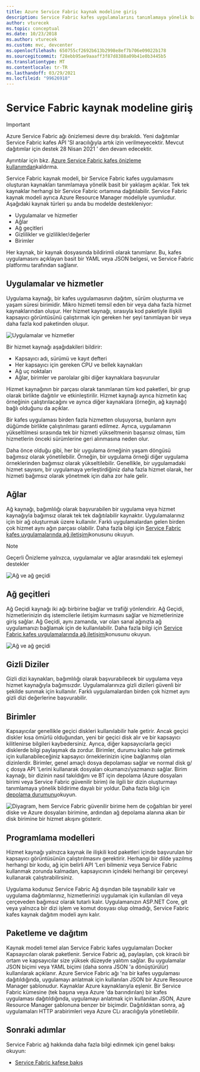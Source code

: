 ```yaml
---
title: Azure Service Fabric kaynak modeline giriş
description: Service Fabric kafes uygulamalarını tanımlamaya yönelik basitleştirilmiş bir yaklaşım olan Service Fabric kaynak modeli hakkında bilgi edinin.
author: vturecek
ms.topic: conceptual
ms.date: 10/23/2018
ms.author: vturecek
ms.custom: mvc, devcenter
ms.openlocfilehash: 650755cf2692b613b2998e8ef7b706e09022b178
ms.sourcegitcommit: f28ebb95ae9aaaff3f87d8388a09b41e0b3445b5
ms.translationtype: MT
ms.contentlocale: tr-TR
ms.lasthandoff: 03/29/2021
ms.locfileid: "99626918"
---
```

# <a name="introduction-to-service-fabric-resource-model"></a>Service Fabric kaynak modeline giriş

> [!IMPORTANT]
> Azure Service Fabric ağı önizlemesi devre dışı bırakıldı. Yeni dağıtımlar Service Fabric kafes API 'SI aracılığıyla artık izin verilmeyecektir. Mevcut dağıtımlar için destek 28 Nisan 2021 ' den devam edecektir.
> 
> Ayrıntılar için bkz. [Azure Service Fabric kafes önizleme kullanımdan](https://azure.microsoft.com/updates/azure-service-fabric-mesh-preview-retirement/)kaldırma.

Service Fabric kaynak modeli, bir Service Fabric kafes uygulamasını oluşturan kaynakları tanımlamaya yönelik basit bir yaklaşım açıklar. Tek tek kaynaklar herhangi bir Service Fabric ortamına dağıtılabilir.  Service Fabric kaynak modeli ayrıca Azure Resource Manager modeliyle uyumludur. Aşağıdaki kaynak türleri şu anda bu modelde destekleniyor:

- Uygulamalar ve hizmetler
- Ağlar
- Ağ geçitleri
- Gizlilikler ve gizlilikler/değerler
- Birimler

Her kaynak, bir kaynak dosyasında bildirimli olarak tanımlanır. Bu, kafes uygulamasını açıklayan basit bir YAML veya JSON belgesi, ve Service Fabric platformu tarafından sağlanır.

## <a name="applications-and-services"></a>Uygulamalar ve hizmetler

Uygulama kaynağı, bir kafes uygulamasının dağıtım, sürüm oluşturma ve yaşam süresi birimidir. Mikro hizmeti temsil eden bir veya daha fazla hizmet kaynaklarından oluşur. Her hizmet kaynağı, sırasıyla kod paketiyle ilişkili kapsayıcı görüntüsünü çalıştırmak için gereken her şeyi tanımlayan bir veya daha fazla kod paketinden oluşur.

![Uygulamalar ve hizmetler][Image1]

Bir hizmet kaynağı aşağıdakileri bildirir:

- Kapsayıcı adı, sürümü ve kayıt defteri
- Her kapsayıcı için gereken CPU ve bellek kaynakları
- Ağ uç noktaları
- Ağlar, birimler ve parolalar gibi diğer kaynaklara başvurular 

Hizmet kaynağının bir parçası olarak tanımlanan tüm kod paketleri, bir grup olarak birlikte dağıtılır ve etkinleştirilir. Hizmet kaynağı ayrıca hizmetin kaç örneğinin çalıştırılacağını ve ayrıca diğer kaynaklara (örneğin, ağ kaynağı) bağlı olduğunu da açıklar.

Bir kafes uygulaması birden fazla hizmetten oluşuyorsa, bunların aynı düğümde birlikte çalıştırılması garanti edilmez. Ayrıca, uygulamanın yükseltilmesi sırasında tek bir hizmeti yükseltmenin başarısız olması, tüm hizmetlerin önceki sürümlerine geri alınmasına neden olur.

Daha önce olduğu gibi, her bir uygulama örneğinin yaşam döngüsü bağımsız olarak yönetilebilir. Örneğin, bir uygulama örneği diğer uygulama örneklerinden bağımsız olarak yükseltilebilir. Genellikle, bir uygulamadaki hizmet sayısını, bir uygulamaya yerleştirdiğiniz daha fazla hizmet olarak, her hizmeti bağımsız olarak yönetmek için daha zor hale gelir.

## <a name="networks"></a>Ağlar

Ağ kaynağı, bağımlılığı olarak başvurabilen bir uygulama veya hizmet kaynağıyla bağımsız olarak tek tek dağıtılabilir kaynaktır. Uygulamalarınız için bir ağ oluşturmak üzere kullanılır. Farklı uygulamalardan gelen birden çok hizmet aynı ağın parçası olabilir.  Daha fazla bilgi için [Service Fabric kafes uygulamalarında ağ iletişimi](service-fabric-mesh-networks-and-gateways.md)konusunu okuyun.

> [!NOTE]
> Geçerli Önizleme yalnızca, uygulamalar ve ağlar arasındaki tek eşlemeyi destekler

![Ağ ve ağ geçidi][Image2]

## <a name="gateways"></a>Ağ geçitleri
Ağ Geçidi kaynağı iki ağı birbirine bağlar ve trafiği yönlendirir.  Ağ Geçidi, hizmetlerinizin dış istemcilerle iletişim kurmasını sağlar ve hizmetlerinize giriş sağlar.  Ağ Geçidi, aynı zamanda, var olan sanal ağınızla ağ uygulamanızı bağlamak için de kullanılabilir. Daha fazla bilgi için [Service Fabric kafes uygulamalarında ağ iletişimi](service-fabric-mesh-networks-and-gateways.md)konusunu okuyun.

![Ağ ve ağ geçidi][Image2]

## <a name="secrets"></a>Gizli Diziler

Gizli dizi kaynakları, bağımlılığı olarak başvurabilecek bir uygulama veya hizmet kaynağıyla bağımsızdır. Uygulamalarınıza gizli dizileri güvenli bir şekilde sunmak için kullanılır. Farklı uygulamalardan birden çok hizmet aynı gizli dizi değerlerine başvurabilir.

## <a name="volumes"></a>Birimler

Kapsayıcılar genellikle geçici diskleri kullanılabilir hale getirir. Ancak geçici diskler kısa ömürlü olduğundan, yeni bir geçici disk alır ve bir kapsayıcı kilitlenirse bilgileri kaybedersiniz. Ayrıca, diğer kapsayıcılarla geçici disklerde bilgi paylaşmak da zordur. Birimler, durumu kalıcı hale getirmek için kullanabileceğiniz kapsayıcı örneklerinizin içine bağlanmış olan dizinlerdir. Birimler, genel amaçlı dosya depolaması sağlar ve normal disk g/ç dosya API 'Lerini kullanarak dosyaları okumanızı/yazmanızı sağlar. Birim kaynağı, bir dizinin nasıl takıldığını ve BT için depolama (Azure dosyaları birimi veya Service Fabric güvenilir birim) ile ilgili bir dizin oluşturmayı tanımlamaya yönelik bildirime dayalı bir yoldur.  Daha fazla bilgi için [depolama durumunu](service-fabric-mesh-storing-state.md#volumes)okuyun.

![Diyagram, hem Service Fabric güvenilir birime hem de çoğaltılan bir yerel diske ve Azure dosyaları birimine, ardından ağ depolama alanına akan bir disk birimine bir hizmet akışını gösterir.][Image3]

## <a name="programming-models"></a>Programlama modelleri
Hizmet kaynağı yalnızca kaynak ile ilişkili kod paketleri içinde başvurulan bir kapsayıcı görüntüsünün çalıştırılmasını gerektirir. Herhangi bir dilde yazılmış herhangi bir kodu, ağ için belirli API 'Leri bilmeniz veya Service Fabric kullanmak zorunda kalmadan, kapsayıcının içindeki herhangi bir çerçeveyi kullanarak çalıştırabilirsiniz. 

Uygulama kodunuz Service Fabric Ağ dışından bile taşınabilir kalır ve uygulama dağıtımlarınız, hizmetlerinizi uygulamak için kullanılan dil veya çerçeveden bağımsız olarak tutarlı kalır. Uygulamanızın ASP.NET Core, git veya yalnızca bir dizi işlem ve komut dosyası olup olmadığı, Service Fabric kafes kaynak dağıtım modeli aynı kalır. 

## <a name="packaging-and-deployment"></a>Paketleme ve dağıtım

Kaynak modeli temel alan Service Fabric kafes uygulamaları Docker Kapsayıcıları olarak paketlenir.  Service Fabric ağ, paylaşılan, çok kiracılı bir ortam ve kapsayıcılar size yüksek düzeyde yalıtım sağlar.  Bu uygulamalar JSON biçimi veya YAML biçimi (daha sonra JSON 'a dönüştürülür) kullanılarak açıklanır. Azure Service Fabric ağı 'na bir kafes uygulaması dağıtıldığında, uygulamayı anlatmak için kullanılan JSON bir Azure Resource Manager şablonudur. Kaynaklar Azure kaynaklarıyla eşlenir.  Bir Service Fabric kümesine (tek başına veya Azure 'da barındırılan) bir kafes uygulaması dağıtıldığında, uygulamayı anlatmak için kullanılan JSON, Azure Resource Manager şablonuna benzer bir biçimdir.  Dağıtıldıktan sonra, ağ uygulamaları HTTP arabirimleri veya Azure CLı aracılığıyla yönetilebilir. 


## <a name="next-steps"></a>Sonraki adımlar 
Service Fabric ağ hakkında daha fazla bilgi edinmek için genel bakışı okuyun:
- [Service Fabric kafese bakış](service-fabric-mesh-overview.md)

[Image1]: media/service-fabric-mesh-service-fabric-resources/AppsAndServices.png
[Image2]: media/service-fabric-mesh-service-fabric-resources/NetworkAndGateway.png
[Image3]: media/service-fabric-mesh-service-fabric-resources/volumes.png

